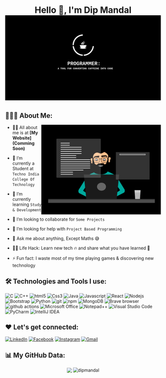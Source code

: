 <h1 align="center">Hello 👋, I'm Dip Mandal <img src="https://github.com/dipmandal353/Dip/blob/main/gif/readme%20banner.jpg"></h1>


## 👨🏻‍💻 About Me:

<img  src="https://github.com/dipmandal353/Dip/blob/main/gif/thoughtworks-gif_dribbble.gif" height="290px" align="right" />

- 🙋‍♂️ All about me is at **[My Website](Comming Soon)**

- 🔭 I’m currently a Student at `Techno India College Of Technology`

- 🌱 I’m currently learning `Study & Development`

- 👯 I’m looking to collaborate for `Some Projects`

- 🤔 I’m looking for help with `Project Based Programming`

- 💬 Ask me about anything, Except Maths :sweat_smile:

- 👨‍💻 Life Hack: Learn new tech :fire: and share what you have learned :tada:

- ⚡ Fun fact: I waste most of my time playing games & discovering new technology


## 🛠️ Technologies and Tools I use:

![C](https://img.shields.io/badge/c-%2300599C.svg?style=for-the-badge&logo=c&logoColor=white)
<img alt="C++" src="https://img.shields.io/badge/C%2B%2B-00599C?style=for-the-badge&logo=c%2B%2B&logoColor=white" height="25px"/>
<img alt="html5" src="https://img.shields.io/badge/HTML5-E34F26?style=for-the-badge&logo=html5&logoColor=white" height="25px"/>
<img alt="Css3" src="https://img.shields.io/badge/CSS3-1572B6?style=for-the-badge&logo=css3&logoColor=white" height="25px"/>
![Java](https://img.shields.io/badge/java-%23ED8B00.svg?style=for-the-badge&logo=java&logoColor=white)
<img alt="Javascript" src="https://img.shields.io/badge/JavaScript-323330?style=for-the-badge&logo=javascript&logoColor=F7DF1E"  height="25px"/>
<img alt="React" src="https://img.shields.io/badge/React-20232A?style=for-the-badge&logo=react&logoColor=61DAFB" height="25px"/>
<img alt="Nodejs" src="https://img.shields.io/badge/-Nodejs-43853d?style=flat-square&logo=Node.js&logoColor=white"  height="25px"/>
<img alt="Bootstrap" src="https://img.shields.io/badge/Bootstrap-563D7C?style=for-the-badge&logo=bootstrap&logoColor=white" height="25px"/>
<img alt="Python" src="https://img.shields.io/badge/Python-14354C?style=for-the-badge&logo=python&logoColor=white" height="25px"/>
<img alt="git" src="https://img.shields.io/badge/-Git-F05032?style=flat-square&logo=git&logoColor=white" height="25px"/>
<img alt="npm" src="https://img.shields.io/badge/NPM-%23000000.svg?style=for-the-badge&logo=npm&logoColor=white" height="25px"/>
<img alt="MongoDB" src="https://img.shields.io/badge/-MongoDB-13aa52?style=flat-square&logo=mongodb&logoColor=white"  height="25px"/>
<img alt="Brave browser" src="https://img.shields.io/badge/-Brave_Browser-FB542B?style=flat-square&logo=brave&logoColor=white" height="25px"/>
<img alt="github actions" src="https://img.shields.io/badge/-Github_Actions-2088FF?style=flat-square&logo=github-actions&logoColor=white" height="25px"/>
![Microsoft Office](https://img.shields.io/badge/Microsoft_Office-D83B01?style=for-the-badge&logo=microsoft-office&logoColor=white)
![Notepad++](https://img.shields.io/badge/Notepad++-90E59A.svg?style=for-the-badge&logo=notepad%2b%2b&logoColor=black)
![Visual Studio Code](https://img.shields.io/badge/Visual%20Studio%20Code-0078d7.svg?style=for-the-badge&logo=visual-studio-code&logoColor=white)
![PyCharm](https://img.shields.io/badge/pycharm-143?style=for-the-badge&logo=pycharm&logoColor=black&color=black&labelColor=green)
![IntelliJ IDEA](https://img.shields.io/badge/IntelliJIDEA-000000.svg?style=for-the-badge&logo=intellij-idea&logoColor=white)






## ❤️ Let's get connected:
[![LinkedIn](https://img.shields.io/badge/linkedin-%230077B5.svg?style=for-the-badge&logo=linkedin&logoColor=white)](https://www.linkedin.com/in/dip-mandal-159597246/)
[![Facebook](https://img.shields.io/badge/Facebook-%231877F2.svg?style=for-the-badge&logo=Facebook&logoColor=white)](https://www.facebook.com/dip.mondol.37819/)
[![Instagram](https://img.shields.io/badge/Instagram-%23E4405F.svg?style=for-the-badge&logo=Instagram&logoColor=white)](https://www.instagram.com/i_am_dipmandal/?igshid=YmMyMTA2M2Y%3D)
[![Gmail](https://img.shields.io/badge/Gmail-D14836?style=for-the-badge&logo=gmail&logoColor=white)](dipmandal743370@gmail.com)





## 📊 My GitHub Data:

<div align="center">
  <img align="center" src="https://github-readme-stats.anuraghazra1.vercel.app/api?username=dipmandal353&show_icons=true" />
  <img align="center" src="https://github-readme-streak-stats.herokuapp.com/?user=dipmandal353&" alt="dipmandal" />
</div>



